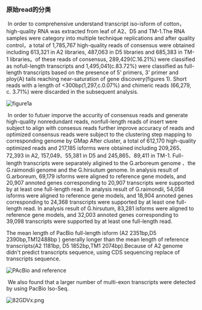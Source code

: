 ### 原始read的分类

​	In order to  comprehensive understand transcript iso-isform of cotton，high-quality RNA was extracted from leaf of A2、D5 and TM-1.The RNA samples were category into multiple technique replications and after quality control，a total of 1,785,767  high-quality reads of consensus  were obtained including 613,321 in A2 libraries, 487,063 in D5 libraries and 685,383 in TM-1 libraries。of these reads of consensus, 289,429(C.16.21%) were classified as nofull-length transcripts and 1,495,041(c.83.72%) were classified as full-length transcripts based on the presence of 5' primers, 3' primer and ploy(A) tails reaching near-saturation of gene discovery(figures 1). Short reads with a length of <300bp(1,297,c.0.07%) and chimeric reads (66,279, c. 3.71%) were discarded in the subsequent analysis.

![figure1a](https://s1.ax1x.com/2020/03/20/862w3n.png)

​	In order to futuer imporve the accurity of consensus reads and generate high-quality nonredundant reads, nonfull-length reads of insert were subject to align with consesus reads further improve accuracy of reads and  optimized consensus reads were subject to the clustering step  mapping to corresponding genome by GMap After cluster, a total of 612,170 high-quality optimized reads and 217,185 isforms  were obtained including 209,265、72,393 in A2, 157,049、55,381 in D5 and 245,865、89,411 in TM-1. Full-length transcripts were separately aligined to the G.arboreum genome 、the G.raimondii genome and the G.hirsutum genome. In analysis result of  G.arboreum, 69,179 isforms were aligned to reference gene models, and 20,907 annoted genes corresponding to 20,907 transcripts were supported by at least one full-length read.  In analysis result of G.raimondii, 54,058 isforms were aligned to reference gene models, and 18,904 annoted genes corresponding to 24,368 transcripts were supported by at least one full-length read. In analysis result of G.hirsutum, 83,281 isforms were aligned to reference gene models, and 32,003 annoted genes corresponding to 39,098 transcripts were supported by at least one full-length read. 

The mean length of PacBio full-length isform (A2 2351bp,D5 2390bp,TM12488bp ) generally longer than the mean length of reference transcripts(A2 1181bp, D5 1852bp,TM1 2074bp).Because  of A2 genome didn't predict transcripts sequence, using CDS sequencing replace of transcripts sequence.

![PAcBio and reference](https://s1.ax1x.com/2020/03/20/8gKDi9.png)

​	We also found that a larger number of multi-exon transcripts were detected by using PacBio Iso-Seq. 

![82GDVx.png](https://s1.ax1x.com/2020/03/20/82GDVx.png)

> 

